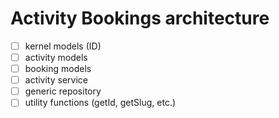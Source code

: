 # Activity Bookings architecture

- [ ] kernel models (ID)
- [ ] activity models
- [ ] booking models
- [ ] activity service
- [ ] generic repository
- [ ] utility functions (getId, getSlug, etc.)
